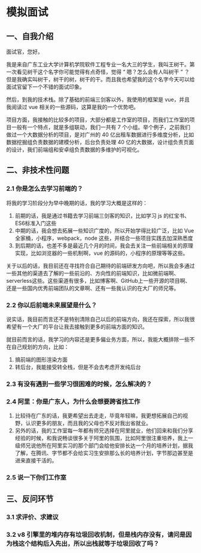 # 模拟面试

## 一、自我介绍
面试官，您好。

我是来自广东工业大学计算机学院软件工程专业一名大三的学生，我叫王树干。第一次看见树干这个名字你可能觉得有点奇怪，觉得 “ 嗯？怎么会有人叫树干 ” ？但是我确实叫树干，树干的树，树干的干。而且我也希望我的这个名字今天可以给面试官留下一个不错的面试印象。

然后，到我的技术栈。除了基础的前端三剑客以外，我使用的框架是 vue，并且我阅读过 vue 相关的一些源码，这算是我的一个优势吧。

项目方面，我接触的比较多的项目，大部分都是工作室的项目，而我们工作室的项目一般有一个特点，就是多组联动，我们一共有 7 个小组。举个例子，之前我们做过一个大数据分析的项目，是对广州的 40 亿出租车数据进行多维度分析，比如数据挖掘组负责数据的建模分析，后台负责处理 40 亿的大数据，设计组负责页面的设计，我们前端组和安卓组负责数据的多维护的可视化。


## 二、非技术性问题

### 2.1 你是怎么去学习前端的？
将我的学习阶段分为早中晚期的话，我的学习大概是这样的：
1. 前期的话，我是通过书籍去学习前端三剑客的知识，比如学习 js 的红宝书、ES6标准入门这些
2. 中期的话，我会想去拓展一些知识广度的，所以开始学得比较广泛，比如 Vue 全家桶，小程序，webpack，node 这些，并结合一些项目实践去加深熟悉度
3. 到后期的话，也差不多是最近几个月的时间，我会去关注一些前端相关的原理实现，比如浏览器的一些机制啊，vue 的源码的，小程序的原理等等这些。

关于以后的话，我目前还在寻找符合自己期待的前端研发方向吧，所以我会多通过一些其他的渠道去了解的一些前沿的、方向性的前端知识，比如微前端啊、serverless这些。这些渠道有很多，比如博客啊、GitHub上一些开源的项目啊、还是一些国内优秀前端团队的文章啊、还有一些我认识的在大厂的师兄等。

### 2.2 你以后前端未来展望是什么？
说实话，我目前而言还不是特别清除自己以后的前端方向，我还在探索，所以我很希望有一个大厂的平台让我去接触到更多的前端方面的知识。

就目前而言的话，我学习的内容还是更多偏业务方面，所以，我能大概排除一些不在自己规划的方向，比如：
1. 搞前端的图形渲染方面
2. 转后台，我能接受转全栈，但是不会去考虑开发纯后台

### 2.3 有没有遇到一些学习很困难的时候，怎么解决的？


### 2.4 阿里：你是广东人，为什么会想要跨省找工作
1. 比较待在广东的话，我更希望出去走走，毕竟年轻嘛，我更想拓展自己的视野，认识更多的朋友，而且我的父母也不反对我出省就业。
2. 另外的话，我的工作室每一年都有师兄选择在阿里就业，他们回来和我们分享经验的时候，和我说畅谈很多关于阿里的氛围，比如阿里很注重培养，我上一级师兄说他所在阿里实习的那个部门会给他安排长达一个月的培养计划，据我了解，在腾讯、字节都不会给实习生安排那么长的培养计划，字节那边甚至是进来直接干活的。

### 2.5 说一下你们工作室


## 三、反问环节

### 3.1 求评价、求建议

### 3.2 v8 引擎里的堆内存有垃圾回收机制，但是栈内存没有，请问是因为栈这个结构后入先出，所以出栈就等于垃圾回收了吗？







